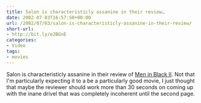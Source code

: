 ```yaml
---
title: Salon is characteristicly assanine in their review…
date: 2002-07-03T16:57:50+00:00
url: /2002/07/03/salon-is-characteristicly-assanine-in-their-review/
short-url:
- http://bit.ly/e2BGnE
categories:
- Video
tags:
- movies
---
```

Salon is characteristicly assanine in their review of <a href="http://www.salon.com/ent/movies/review/2002/07/03/mibii/index.html">Men in Black II</a>. Not that I'm particularly expecting it to a be a particularly good movie, I just thought that maybe the reviewer should work more than 30 seconds on coming up with the inane drivel that was completely incoherent until the second page.